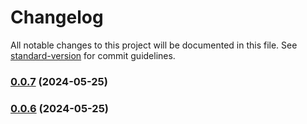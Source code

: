 # Changelog

All notable changes to this project will be documented in this file. See [standard-version](https://github.com/conventional-changelog/standard-version) for commit guidelines.

### [0.0.7](https://github.com/trace4eu/ebsi-services-wrapper/compare/v0.0.8...v0.0.7) (2024-05-25)

### [0.0.6](https://github.com/trace4eu/ebsi-services-wrapper/compare/v0.0.4...v0.0.6) (2024-05-25)
